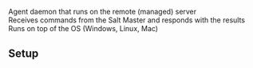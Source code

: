 Agent daemon that runs on the remote (managed) server  
Receives commands from the Salt Master and responds with the results  
Runs on top of the OS (Windows, Linux, Mac)  

## Setup
